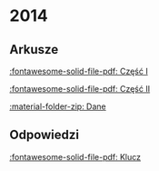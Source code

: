 # 2014

## Arkusze

[:fontawesome-solid-file-pdf: Część I](../../../assets/pytania-informatyka-poziom-rozszerzony-czesc-I-matura-2014.pdf)

[:fontawesome-solid-file-pdf: Część II](../../../assets/pytania-informatyka-poziom-rozszerzony-czesc-II-matura-2014.pdf)

[:material-folder-zip: Dane](../../../assets/dane_2014.zip)

## Odpowiedzi

[:fontawesome-solid-file-pdf: Klucz](../../../assets/odpowiedzi-informatyka-poziom-rozszerzony-matura-2014.pdf)

